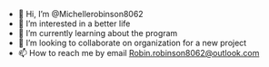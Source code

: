 - 👋 Hi, I’m @Michellerobinson8062
- 👀 I’m interested in a better life 
- 🌱 I’m currently learning about the program 
- 💞️ I’m looking to collaborate on organization for a new project 
- 📫 How to reach me by email Robin.robinson8062@outlook.com 

